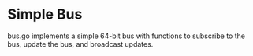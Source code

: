 # Simple Bus
bus.go implements a simple 64-bit bus with functions to subscribe to the bus, update the bus, and broadcast updates.